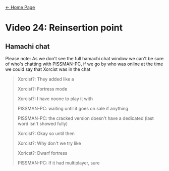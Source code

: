 [← Home Page](../README.md#4-chat-messages)

# Video 24: Reinsertion point
## Hamachi chat

Please note: As we don't see the full hamachi chat window we can't be sure of who's chatting with PISSMAN-PC, if we go by who was online at the time we could say that Xorcist was in the chat

>Xorcist?: They added like a
>
>Xorcist?: Fortress mode
>
>Xorcist?: I have noone to play it with
>
>PISSMAN-PC: waiting until it goes on sale if anything
>
>PISSMAN-PC: the cracked version doesn't have a dedicated (last word isn't showed fully)
>
>Xorcist?: Okay so until then
>
>Xorcist?: Why don't we try like
>
>Xoricst?: Dwarf fortress
>
>PISSMAN-PC: If it had multiplayer, sure